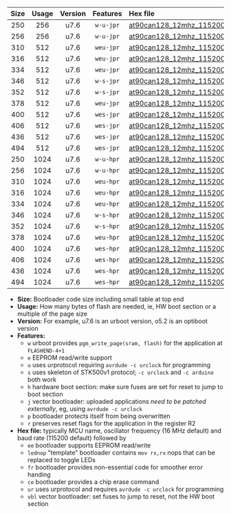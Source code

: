 |Size|Usage|Version|Features|Hex file|
|:-:|:-:|:-:|:-:|:--|
|250|256|u7.6|`w-u-jpr`|[at90can128_12mhz_115200bps_ur_vbl.hex](https://raw.githubusercontent.com/stefanrueger/urboot/main/bootloaders/at90can128/fcpu_12mhz/115200_bps/at90can128_12mhz_115200bps_ur_vbl.hex)|
|256|256|u7.6|`w-u-jpr`|[at90can128_12mhz_115200bps_lednop_ur_vbl.hex](https://raw.githubusercontent.com/stefanrueger/urboot/main/bootloaders/at90can128/fcpu_12mhz/115200_bps/at90can128_12mhz_115200bps_lednop_ur_vbl.hex)|
|310|512|u7.6|`weu-jpr`|[at90can128_12mhz_115200bps_ee_ur_vbl.hex](https://raw.githubusercontent.com/stefanrueger/urboot/main/bootloaders/at90can128/fcpu_12mhz/115200_bps/at90can128_12mhz_115200bps_ee_ur_vbl.hex)|
|316|512|u7.6|`weu-jpr`|[at90can128_12mhz_115200bps_ee_lednop_ur_vbl.hex](https://raw.githubusercontent.com/stefanrueger/urboot/main/bootloaders/at90can128/fcpu_12mhz/115200_bps/at90can128_12mhz_115200bps_ee_lednop_ur_vbl.hex)|
|334|512|u7.6|`weu-jpr`|[at90can128_12mhz_115200bps_ee_lednop_fr_ur_vbl.hex](https://raw.githubusercontent.com/stefanrueger/urboot/main/bootloaders/at90can128/fcpu_12mhz/115200_bps/at90can128_12mhz_115200bps_ee_lednop_fr_ur_vbl.hex)|
|346|512|u7.6|`w-s-jpr`|[at90can128_12mhz_115200bps_vbl.hex](https://raw.githubusercontent.com/stefanrueger/urboot/main/bootloaders/at90can128/fcpu_12mhz/115200_bps/at90can128_12mhz_115200bps_vbl.hex)|
|352|512|u7.6|`w-s-jpr`|[at90can128_12mhz_115200bps_lednop_vbl.hex](https://raw.githubusercontent.com/stefanrueger/urboot/main/bootloaders/at90can128/fcpu_12mhz/115200_bps/at90can128_12mhz_115200bps_lednop_vbl.hex)|
|378|512|u7.6|`weu-jpr`|[at90can128_12mhz_115200bps_ee_lednop_fr_ce_ur_vbl.hex](https://raw.githubusercontent.com/stefanrueger/urboot/main/bootloaders/at90can128/fcpu_12mhz/115200_bps/at90can128_12mhz_115200bps_ee_lednop_fr_ce_ur_vbl.hex)|
|400|512|u7.6|`wes-jpr`|[at90can128_12mhz_115200bps_ee_vbl.hex](https://raw.githubusercontent.com/stefanrueger/urboot/main/bootloaders/at90can128/fcpu_12mhz/115200_bps/at90can128_12mhz_115200bps_ee_vbl.hex)|
|406|512|u7.6|`wes-jpr`|[at90can128_12mhz_115200bps_ee_lednop_vbl.hex](https://raw.githubusercontent.com/stefanrueger/urboot/main/bootloaders/at90can128/fcpu_12mhz/115200_bps/at90can128_12mhz_115200bps_ee_lednop_vbl.hex)|
|436|512|u7.6|`wes-jpr`|[at90can128_12mhz_115200bps_ee_lednop_fr_vbl.hex](https://raw.githubusercontent.com/stefanrueger/urboot/main/bootloaders/at90can128/fcpu_12mhz/115200_bps/at90can128_12mhz_115200bps_ee_lednop_fr_vbl.hex)|
|494|512|u7.6|`wes-jpr`|[at90can128_12mhz_115200bps_ee_lednop_fr_ce_vbl.hex](https://raw.githubusercontent.com/stefanrueger/urboot/main/bootloaders/at90can128/fcpu_12mhz/115200_bps/at90can128_12mhz_115200bps_ee_lednop_fr_ce_vbl.hex)|
|250|1024|u7.6|`w-u-hpr`|[at90can128_12mhz_115200bps_ur.hex](https://raw.githubusercontent.com/stefanrueger/urboot/main/bootloaders/at90can128/fcpu_12mhz/115200_bps/at90can128_12mhz_115200bps_ur.hex)|
|256|1024|u7.6|`w-u-hpr`|[at90can128_12mhz_115200bps_lednop_ur.hex](https://raw.githubusercontent.com/stefanrueger/urboot/main/bootloaders/at90can128/fcpu_12mhz/115200_bps/at90can128_12mhz_115200bps_lednop_ur.hex)|
|310|1024|u7.6|`weu-hpr`|[at90can128_12mhz_115200bps_ee_ur.hex](https://raw.githubusercontent.com/stefanrueger/urboot/main/bootloaders/at90can128/fcpu_12mhz/115200_bps/at90can128_12mhz_115200bps_ee_ur.hex)|
|316|1024|u7.6|`weu-hpr`|[at90can128_12mhz_115200bps_ee_lednop_ur.hex](https://raw.githubusercontent.com/stefanrueger/urboot/main/bootloaders/at90can128/fcpu_12mhz/115200_bps/at90can128_12mhz_115200bps_ee_lednop_ur.hex)|
|334|1024|u7.6|`weu-hpr`|[at90can128_12mhz_115200bps_ee_lednop_fr_ur.hex](https://raw.githubusercontent.com/stefanrueger/urboot/main/bootloaders/at90can128/fcpu_12mhz/115200_bps/at90can128_12mhz_115200bps_ee_lednop_fr_ur.hex)|
|346|1024|u7.6|`w-s-hpr`|[at90can128_12mhz_115200bps.hex](https://raw.githubusercontent.com/stefanrueger/urboot/main/bootloaders/at90can128/fcpu_12mhz/115200_bps/at90can128_12mhz_115200bps.hex)|
|352|1024|u7.6|`w-s-hpr`|[at90can128_12mhz_115200bps_lednop.hex](https://raw.githubusercontent.com/stefanrueger/urboot/main/bootloaders/at90can128/fcpu_12mhz/115200_bps/at90can128_12mhz_115200bps_lednop.hex)|
|378|1024|u7.6|`weu-hpr`|[at90can128_12mhz_115200bps_ee_lednop_fr_ce_ur.hex](https://raw.githubusercontent.com/stefanrueger/urboot/main/bootloaders/at90can128/fcpu_12mhz/115200_bps/at90can128_12mhz_115200bps_ee_lednop_fr_ce_ur.hex)|
|400|1024|u7.6|`wes-hpr`|[at90can128_12mhz_115200bps_ee.hex](https://raw.githubusercontent.com/stefanrueger/urboot/main/bootloaders/at90can128/fcpu_12mhz/115200_bps/at90can128_12mhz_115200bps_ee.hex)|
|406|1024|u7.6|`wes-hpr`|[at90can128_12mhz_115200bps_ee_lednop.hex](https://raw.githubusercontent.com/stefanrueger/urboot/main/bootloaders/at90can128/fcpu_12mhz/115200_bps/at90can128_12mhz_115200bps_ee_lednop.hex)|
|436|1024|u7.6|`wes-hpr`|[at90can128_12mhz_115200bps_ee_lednop_fr.hex](https://raw.githubusercontent.com/stefanrueger/urboot/main/bootloaders/at90can128/fcpu_12mhz/115200_bps/at90can128_12mhz_115200bps_ee_lednop_fr.hex)|
|494|1024|u7.6|`wes-hpr`|[at90can128_12mhz_115200bps_ee_lednop_fr_ce.hex](https://raw.githubusercontent.com/stefanrueger/urboot/main/bootloaders/at90can128/fcpu_12mhz/115200_bps/at90can128_12mhz_115200bps_ee_lednop_fr_ce.hex)|

- **Size:** Bootloader code size including small table at top end
- **Usage:** How many bytes of flash are needed, ie, HW boot section or a multiple of the page size
- **Version:** For example, u7.6 is an urboot version, o5.2 is an optiboot version
- **Features:**
  + `w` urboot provides `pgm_write_page(sram, flash)` for the application at `FLASHEND-4+1`
  + `e` EEPROM read/write support
  + `u` uses urprotocol requiring `avrdude -c urclock` for programming
  + `s` uses skeleton of STK500v1 protocol; `-c urclock` and `-c arduino` both work
  + `h` hardware boot section: make sure fuses are set for reset to jump to boot section
  + `j` vector bootloader: uploaded applications *need to be patched externally*, eg, using `avrdude -c urclock`
  + `p` bootloader protects itself from being overwritten
  + `r` preserves reset flags for the application in the register R2
- **Hex file:** typically MCU name, oscillator frequency (16 MHz default) and baud rate (115200 default) followed by
  + `ee` bootloader supports EEPROM read/write
  + `lednop` "template" bootloader contains `mov rx,rx` nops that can be replaced to toggle LEDs
  + `fr` bootloader provides non-essential code for smoother error handing
  + `ce` bootloader provides a chip erase command
  + `ur` uses urprotocol and requires `avrdude -c urclock` for programming
  + `vbl` vector bootloader: set fuses to jump to reset, not the HW boot section
